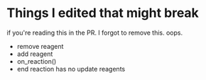 # Things I edited that might break

if you're reading this in the PR. I forgot to remove this. oops.

- remove reagent
- add reagent
- on_reaction()
- end reaction has no update reagents